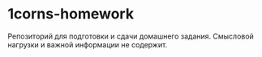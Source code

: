 # 1corns-homework
Репозиторий для подготовки и сдачи домашнего задания. Смысловой нагрузки и важной информации не содержит.
